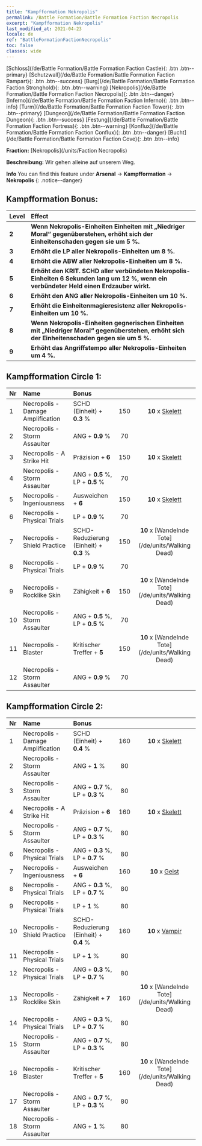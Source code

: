 ```yaml
---
title: "Kampfformation Nekropolis"
permalink: /Battle Formation/Battle Formation Faction Necropolis
excerpt: "Kampfformation Nekropolis"
last_modified_at: 2021-04-23
locale: de
ref: "BattleFormationFactionNecropolis"
toc: false
classes: wide
---
```

 [Schloss](/de/Battle Formation/Battle Formation Faction Castle){: .btn .btn--primary} [Schutzwall](/de/Battle Formation/Battle Formation Faction Rampart){: .btn .btn--success} [Burg](/de/Battle Formation/Battle Formation Faction Stronghold){: .btn .btn--warning} [Nekropolis](/de/Battle Formation/Battle Formation Faction Necropolis){: .btn .btn--danger} [Inferno](/de/Battle Formation/Battle Formation Faction Inferno){: .btn .btn--info} [Turm](/de/Battle Formation/Battle Formation Faction Tower){: .btn .btn--primary} [Dungeon](/de/Battle Formation/Battle Formation Faction Dungeon){: .btn .btn--success} [Festung](/de/Battle Formation/Battle Formation Faction Fortress){: .btn .btn--warning} [Konflux](/de/Battle Formation/Battle Formation Faction Conflux){: .btn .btn--danger} [Bucht](/de/Battle Formation/Battle Formation Faction Cove){: .btn .btn--info} 

  **Fraction:** [Nekropolis](/units/Faction Necropolis)

  **Beschreibung:** Wir gehen alleine auf unserem Weg.

**Info** You can find this feature under **Arsenal** -> **Kampfformation** -> **Nekropolis** 
{: .notice--danger}

## Kampfformation Bonus:

  | Level |         Effect        |
  |:------|:---------------------|
  | **2** | **Wenn Nekropolis-Einheiten Einheiten mit „Niedriger Moral“ gegenüberstehen, erhöht sich der Einheitenschaden gegen sie um 5 %.** |
  | **3** | **Erhöht die LP aller Nekropolis-Einheiten um 8 %.** |
  | **4** | **Erhöht die ABW aller Nekropolis-Einheiten um 8 %.** |
  | **5** | **Erhöht den KRIT. SCHD aller verbündeten Nekropolis-Einheiten 6 Sekunden lang um 12 %, wenn ein verbündeter Held einen Erdzauber wirkt.** |
  | **6** | **Erhöht den ANG aller Nekropolis-Einheiten um 10 %.** |
  | **7** | **Erhöht die Einheitenmagieresistenz aller Nekropolis-Einheiten um 10 %.** |
  | **8** | **Wenn Nekropolis-Einheiten gegnerischen Einheiten mit „Niedriger Moral“ gegenüberstehen, erhöht sich der Einheitenschaden gegen sie um 5 %.** |
  | **9** | **Erhöht das Angriffstempo aller Nekropolis-Einheiten um 4 %.** |

## Kampfformation Circle 1:

  |  Nr  |  Name   |  Bonus  | <i class="fas fa-flask"/>  |  <i class="fab fa-optin-monster"/> |
  |:-----|:--------------------|:---------|:-----------------:|:----------------:|
  | 1 | Necropolis - Damage Amplification | SCHD (Einheit) + **0.3** % | 150 |  **10** x [Skelett](/de/units/Skeleton) |
  | 2 | Necropolis - Storm Assaulter | ANG + **0.9** % | 70 |   |
  | 3 | Necropolis - A Strike Hit | Präzision + **6**  | 150 |  **10** x [Skelett](/de/units/Skeleton) |
  | 4 | Necropolis - Storm Assaulter | ANG + **0.5** %, LP + **0.5** % | 70 |   |
  | 5 | Necropolis - Ingeniousness | Ausweichen + **6**  | 150 |  **10** x [Skelett](/de/units/Skeleton) |
  | 6 | Necropolis - Physical Trials | LP + **0.9** % | 70 |   |
  | 7 | Necropolis - Shield Practice | SCHD-Reduzierung (Einheit) + **0.3** % | 150 |  **10** x [Wandelnde Tote](/de/units/Walking Dead) |
  | 8 | Necropolis - Physical Trials | LP + **0.9** % | 70 |   |
  | 9 | Necropolis - Rocklike Skin | Zähigkeit + **6**  | 150 |  **10** x [Wandelnde Tote](/de/units/Walking Dead) |
  | 10 | Necropolis - Storm Assaulter | ANG + **0.5** %, LP + **0.5** % | 70 |   |
  | 11 | Necropolis - Blaster | Kritischer Treffer + **5**  | 150 |  **10** x [Wandelnde Tote](/de/units/Walking Dead) |
  | 12 | Necropolis - Storm Assaulter | ANG + **0.9** % | 70 |   |
  


## Kampfformation Circle 2:

  |  Nr  |  Name   |  Bonus  | <i class="fas fa-flask"/>  |  <i class="fab fa-optin-monster"/> |
  |:-----|:--------------------|:---------|:-----------------:|:----------------:|
  | 1 | Necropolis - Damage Amplification | SCHD (Einheit) + **0.4** % | 160 |  **10** x [Skelett](/de/units/Skeleton) |
  | 2 | Necropolis - Storm Assaulter | ANG + **1** % | 80 |   |
  | 3 | Necropolis - Storm Assaulter | ANG + **0.7** %, LP + **0.3** % | 80 |   |
  | 4 | Necropolis - A Strike Hit | Präzision + **6**  | 160 |  **10** x [Skelett](/de/units/Skeleton) |
  | 5 | Necropolis - Storm Assaulter | ANG + **0.7** %, LP + **0.3** % | 80 |   |
  | 6 | Necropolis - Physical Trials | ANG + **0.3** %, LP + **0.7** % | 80 |   |
  | 7 | Necropolis - Ingeniousness | Ausweichen + **6**  | 160 |  **10** x [Geist](/de/units/Wight) |
  | 8 | Necropolis - Physical Trials | ANG + **0.3** %, LP + **0.7** % | 80 |   |
  | 9 | Necropolis - Physical Trials | LP + **1** % | 80 |   |
  | 10 | Necropolis - Shield Practice | SCHD-Reduzierung (Einheit) + **0.4** % | 160 |  **10** x [Vampir](/de/units/Vampire) |
  | 11 | Necropolis - Physical Trials | LP + **1** % | 80 |   |
  | 12 | Necropolis - Physical Trials | ANG + **0.3** %, LP + **0.7** % | 80 |   |
  | 13 | Necropolis - Rocklike Skin | Zähigkeit + **7**  | 160 |  **10** x [Wandelnde Tote](/de/units/Walking Dead) |
  | 14 | Necropolis - Physical Trials | ANG + **0.3** %, LP + **0.7** % | 80 |   |
  | 15 | Necropolis - Storm Assaulter | ANG + **0.7** %, LP + **0.3** % | 80 |   |
  | 16 | Necropolis - Blaster | Kritischer Treffer + **5**  | 160 |  **10** x [Wandelnde Tote](/de/units/Walking Dead) |
  | 17 | Necropolis - Storm Assaulter | ANG + **0.7** %, LP + **0.3** % | 80 |   |
  | 18 | Necropolis - Storm Assaulter | ANG + **1** % | 80 |   |
  

